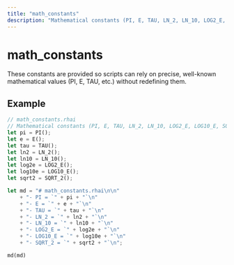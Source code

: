 ```yaml
---
title: "math_constants"
description: "Mathematical constants (PI, E, TAU, LN_2, LN_10, LOG2_E, LOG10_E, SQRT_2)"
---
```


# math_constants

These constants are provided so scripts can rely on precise, well-known mathematical values (PI, E, TAU, etc.) without redefining them.

## Example

```rust
// math_constants.rhai
// Mathematical constants (PI, E, TAU, LN_2, LN_10, LOG2_E, LOG10_E, SQRT_2)
let pi = PI();
let e = E();
let tau = TAU();
let ln2 = LN_2();
let ln10 = LN_10();
let log2e = LOG2_E();
let log10e = LOG10_E();
let sqrt2 = SQRT_2();

let md = "# math_constants.rhai\n\n"
    + "- PI = `" + pi + "`\n"
    + "- E = `" + e + "`\n"
    + "- TAU = `" + tau + "`\n"
    + "- LN_2 = `" + ln2 + "`\n"
    + "- LN_10 = `" + ln10 + "`\n"
    + "- LOG2_E = `" + log2e + "`\n"
    + "- LOG10_E = `" + log10e + "`\n"
    + "- SQRT_2 = `" + sqrt2 + "`\n";

md(md)
```
